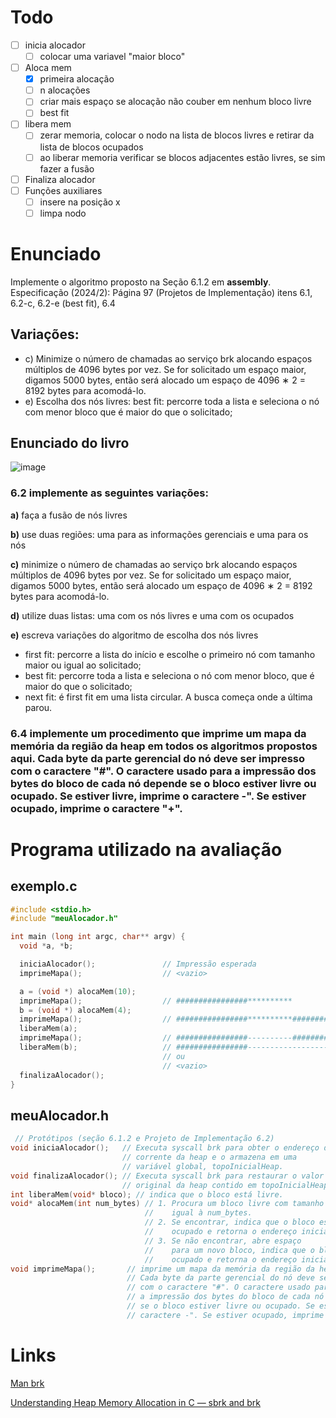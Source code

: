 # Todo
- [ ] inicia alocador
    - [ ] colocar uma variavel "maior bloco"
- [ ] Aloca mem
    - [x] primeira alocação
    - [ ] n alocações
    - [ ] criar mais espaço se alocação não couber em nenhum bloco livre
    - [ ] best fit
- [ ] libera mem
    - [ ] zerar memoria, colocar o nodo na lista de blocos livres e retirar da lista de blocos ocupados
    - [ ] ao liberar memoria verificar se blocos adjacentes estão livres, se sim fazer a fusão
- [ ] Finaliza alocador
- [ ] Funções auxiliares
    - [ ] insere na posição x
    - [ ] limpa nodo

# Enunciado
Implemente o algoritmo proposto na Seção 6.1.2 em **assembly**.
Especificação (2024/2): Página 97 (Projetos de Implementação) 
itens 6.1, 6.2-c, 6.2-e (best fit), 6.4 
## Variações:
* c) Minimize o número de chamadas ao serviço brk alocando espaços múltiplos de 4096 bytes por vez. Se for solicitado um espaço maior, digamos 5000 bytes, então será alocado um espaço de 4096 ∗ 2 = 8192 bytes para acomodá-lo.
* e) Escolha dos nós livres: best fit: percorre toda a lista e seleciona o nó com menor bloco que é maior do que o solicitado;

## Enunciado do livro
![image](https://github.com/user-attachments/assets/d28ae9b7-c205-4c3e-a99a-af6211473415)


### 6.2 implemente as seguintes variações:
**a)** faça a fusão de nós livres

**b)** use duas regiões: uma para as informações gerenciais e uma para os nós

**c)** minimize o número de chamadas ao serviço brk alocando espaços múltiplos de 4096 bytes por vez. Se for solicitado um espaço maior, digamos 5000 bytes, então será alocado um espaço de 4096 ∗ 2 = 8192 bytes
para acomodá-lo.

**d)** utilize duas listas: uma com os nós livres e uma com os ocupados

**e)** escreva variações do algoritmo de escolha dos nós livres

* first fit: percorre a lista do início e escolhe o primeiro nó com tamanho maior ou igual ao solicitado;
* best fit: percorre toda a lista e seleciona o nó com menor bloco, que é maior do que o solicitado; 
* next fit: é first fit em uma lista circular. A busca começa onde a última parou.
### 6.4 implemente um procedimento que imprime um mapa da memória da região da heap em todos os algoritmos propostos aqui. Cada byte da parte gerencial do nó deve ser impresso com o caractere "#". O caractere usado para a impressão dos bytes do bloco de cada nó depende se o bloco estiver livre ou ocupado. Se estiver livre, imprime o caractere -". Se estiver ocupado, imprime o caractere "+".
# Programa utilizado na avaliação
## exemplo.c
```cpp
#include <stdio.h>
#include "meuAlocador.h"

int main (long int argc, char** argv) {
  void *a, *b;

  iniciaAlocador();               // Impressão esperada
  imprimeMapa();                  // <vazio>

  a = (void *) alocaMem(10);
  imprimeMapa();                  // ################**********
  b = (void *) alocaMem(4);
  imprimeMapa();                  // ################**********##############****
  liberaMem(a);
  imprimeMapa();                  // ################----------##############****
  liberaMem(b);                   // ################----------------------------
                                  // ou
                                  // <vazio>
  finalizaAlocador();
}
```
## meuAlocador.h
```cpp
 // Protótipos (seção 6.1.2 e Projeto de Implementação 6.2)
void iniciaAlocador();   // Executa syscall brk para obter o endereço do topo
                         // corrente da heap e o armazena em uma
                         // variável global, topoInicialHeap.
void finalizaAlocador(); // Executa syscall brk para restaurar o valor
                         // original da heap contido em topoInicialHeap.
int liberaMem(void* bloco); // indica que o bloco está livre.
void* alocaMem(int num_bytes) // 1. Procura um bloco livre com tamanho maior ou
                              //    igual à num_bytes.
                              // 2. Se encontrar, indica que o bloco está
                              //    ocupado e retorna o endereço inicial do bloco;
                              // 3. Se não encontrar, abre espaço
                              //    para um novo bloco, indica que o bloco está
                              //    ocupado e retorna o endereço inicial do bloco.
void imprimeMapa();       // imprime um mapa da memória da região da heap.
                          // Cada byte da parte gerencial do nó deve ser impresso
                          // com o caractere "#". O caractere usado para
                          // a impressão dos bytes do bloco de cada nó depende
                          // se o bloco estiver livre ou ocupado. Se estiver livre, imprime o
                          // caractere -". Se estiver ocupado, imprime o caractere "+".

```


# Links

[Man brk](https://man7.org/linux/man-pages/man2/brk.2.html)

[Understanding Heap Memory Allocation in C — sbrk and brk](https://scottc130.medium.com/understanding-heap-memory-allocation-in-c-sbrk-and-brk-d9b95c344cbc)
